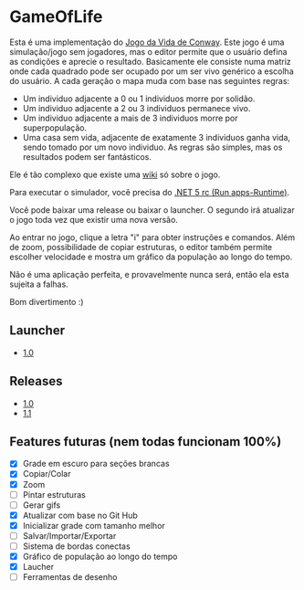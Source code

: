# GameOfLife

Esta é uma implementação do [Jogo da Vida de Conway](https://pt.wikipedia.org/wiki/Jogo_da_vida).
Este jogo é uma simulação/jogo sem jogadores, mas o editor permite que o usuário defina as condições e aprecie o resultado.
Basicamente ele consiste numa matriz onde cada quadrado pode ser ocupado por um ser vivo genérico a escolha do usuário. A cada geração o mapa muda com base nas seguintes regras:
- Um individuo adjacente a 0 ou 1 individuos morre por solidão.
- Um individuo adjacente a 2 ou 3 individuos permanece vivo.
- Um individuo adjacente a mais de 3 individuos morre por superpopulação.
- Uma casa sem vida, adjacente de exatamente 3 individuos ganha vida, sendo tomado por um novo individuo.
As regras são simples, mas os resultados podem ser fantásticos.

Ele é tão complexo que existe uma [wiki](https://www.conwaylife.com/wiki/Main_Page) só sobre o jogo.

Para executar o simulador, você precisa do [.NET 5 rc (Run apps-Runtime)](https://dotnet.microsoft.com/download/dotnet/5.0).

Você pode baixar uma release ou baixar o launcher. O segundo irá atualizar o jogo toda vez que existir uma nova versão.

Ao entrar no jogo, clique a letra "i" para obter instruções e comandos. Além de zoom, possibilidade de copiar estruturas, o editor também permite escolher velocidade e mostra um gráfico da população ao longo do tempo.

Não é uma aplicação perfeita, e provavelmente nunca será, então ela esta sujeita a falhas.

Bom divertimento :)

## Launcher

- [1.0](https://github.com/trevisharp/GameOfLife/releases/tag/l1.0)

## Releases

- [1.0](https://github.com/trevisharp/GameOfLife/releases/tag/1%2C0)
- [1.1](https://github.com/trevisharp/GameOfLife/releases/tag/1%2C1)

## Features futuras (nem todas funcionam 100%)

- [x] Grade em escuro para seções brancas 
- [x] Copiar/Colar
- [x] Zoom
- [ ] Pintar estruturas
- [ ] Gerar gifs
- [x] Atualizar com base no Git Hub
- [x] Inicializar grade com tamanho melhor
- [ ] Salvar/Importar/Exportar
- [ ] Sistema de bordas conectas
- [x] Gráfico de população ao longo do tempo
- [x] Laucher
- [ ] Ferramentas de desenho
